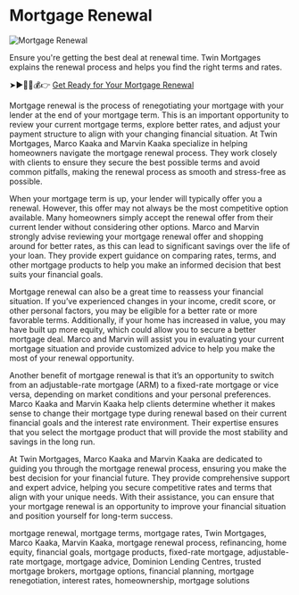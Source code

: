 # Mortgage Renewal

![Mortgage Renewal](https://twinmortgages.com/wp-content/uploads/2025/01/Mortgage-Renewal.jpg)

Ensure you're getting the best deal at renewal time. Twin Mortgages explains the renewal process and helps you find the right terms and rates.

➤►📆✅💰👉 [Get Ready for Your Mortgage Renewal](https://twinmortgages.com/services/renewals/)

Mortgage renewal is the process of renegotiating your mortgage with your lender at the end of your mortgage term. This is an important opportunity to review your current mortgage terms, explore better rates, and adjust your payment structure to align with your changing financial situation. At Twin Mortgages, Marco Kaaka and Marvin Kaaka specialize in helping homeowners navigate the mortgage renewal process. They work closely with clients to ensure they secure the best possible terms and avoid common pitfalls, making the renewal process as smooth and stress-free as possible.

When your mortgage term is up, your lender will typically offer you a renewal. However, this offer may not always be the most competitive option available. Many homeowners simply accept the renewal offer from their current lender without considering other options. Marco and Marvin strongly advise reviewing your mortgage renewal offer and shopping around for better rates, as this can lead to significant savings over the life of your loan. They provide expert guidance on comparing rates, terms, and other mortgage products to help you make an informed decision that best suits your financial goals.

Mortgage renewal can also be a great time to reassess your financial situation. If you’ve experienced changes in your income, credit score, or other personal factors, you may be eligible for a better rate or more favorable terms. Additionally, if your home has increased in value, you may have built up more equity, which could allow you to secure a better mortgage deal. Marco and Marvin will assist you in evaluating your current mortgage situation and provide customized advice to help you make the most of your renewal opportunity.

Another benefit of mortgage renewal is that it’s an opportunity to switch from an adjustable-rate mortgage (ARM) to a fixed-rate mortgage or vice versa, depending on market conditions and your personal preferences. Marco Kaaka and Marvin Kaaka help clients determine whether it makes sense to change their mortgage type during renewal based on their current financial goals and the interest rate environment. Their expertise ensures that you select the mortgage product that will provide the most stability and savings in the long run.

At Twin Mortgages, Marco Kaaka and Marvin Kaaka are dedicated to guiding you through the mortgage renewal process, ensuring you make the best decision for your financial future. They provide comprehensive support and expert advice, helping you secure competitive rates and terms that align with your unique needs. With their assistance, you can ensure that your mortgage renewal is an opportunity to improve your financial situation and position yourself for long-term success.

mortgage renewal, mortgage terms, mortgage rates, Twin Mortgages, Marco Kaaka, Marvin Kaaka, mortgage renewal process, refinancing, home equity, financial goals, mortgage products, fixed-rate mortgage, adjustable-rate mortgage, mortgage advice, Dominion Lending Centres, trusted mortgage brokers, mortgage options, financial planning, mortgage renegotiation, interest rates, homeownership, mortgage solutions
